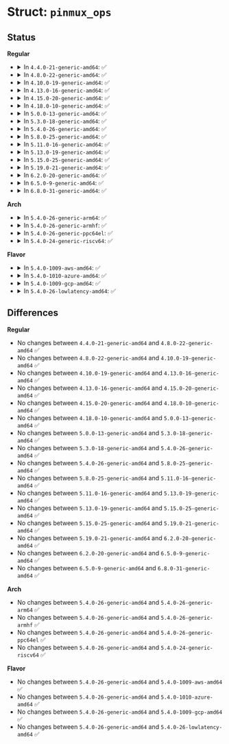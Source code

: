 # Struct: <code>pinmux_ops</code>

## Status
<b>Regular</b>
<ul>
<li>
<details>
<summary>In <code>4.4.0-21-generic-amd64</code>: ✅</summary>

```c
struct pinmux_ops {
    int (*)(struct pinctrl_dev *, unsigned int) request;
    int (*)(struct pinctrl_dev *, unsigned int) free;
    int (*)(struct pinctrl_dev *) get_functions_count;
    const char * (*)(struct pinctrl_dev *, unsigned int) get_function_name;
    int (*)(struct pinctrl_dev *, unsigned int, const const char * * *, unsigned int *) get_function_groups;
    int (*)(struct pinctrl_dev *, unsigned int, unsigned int) set_mux;
    int (*)(struct pinctrl_dev *, struct pinctrl_gpio_range *, unsigned int) gpio_request_enable;
    void (*)(struct pinctrl_dev *, struct pinctrl_gpio_range *, unsigned int) gpio_disable_free;
    int (*)(struct pinctrl_dev *, struct pinctrl_gpio_range *, unsigned int, bool) gpio_set_direction;
    bool strict;
}
```
</details>
</li>
<li>
<details>
<summary>In <code>4.8.0-22-generic-amd64</code>: ✅</summary>

```c
struct pinmux_ops {
    int (*)(struct pinctrl_dev *, unsigned int) request;
    int (*)(struct pinctrl_dev *, unsigned int) free;
    int (*)(struct pinctrl_dev *) get_functions_count;
    const char * (*)(struct pinctrl_dev *, unsigned int) get_function_name;
    int (*)(struct pinctrl_dev *, unsigned int, const const char * * *, unsigned int *) get_function_groups;
    int (*)(struct pinctrl_dev *, unsigned int, unsigned int) set_mux;
    int (*)(struct pinctrl_dev *, struct pinctrl_gpio_range *, unsigned int) gpio_request_enable;
    void (*)(struct pinctrl_dev *, struct pinctrl_gpio_range *, unsigned int) gpio_disable_free;
    int (*)(struct pinctrl_dev *, struct pinctrl_gpio_range *, unsigned int, bool) gpio_set_direction;
    bool strict;
}
```
</details>
</li>
<li>
<details>
<summary>In <code>4.10.0-19-generic-amd64</code>: ✅</summary>

```c
struct pinmux_ops {
    int (*)(struct pinctrl_dev *, unsigned int) request;
    int (*)(struct pinctrl_dev *, unsigned int) free;
    int (*)(struct pinctrl_dev *) get_functions_count;
    const char * (*)(struct pinctrl_dev *, unsigned int) get_function_name;
    int (*)(struct pinctrl_dev *, unsigned int, const const char * * *, unsigned int *) get_function_groups;
    int (*)(struct pinctrl_dev *, unsigned int, unsigned int) set_mux;
    int (*)(struct pinctrl_dev *, struct pinctrl_gpio_range *, unsigned int) gpio_request_enable;
    void (*)(struct pinctrl_dev *, struct pinctrl_gpio_range *, unsigned int) gpio_disable_free;
    int (*)(struct pinctrl_dev *, struct pinctrl_gpio_range *, unsigned int, bool) gpio_set_direction;
    bool strict;
}
```
</details>
</li>
<li>
<details>
<summary>In <code>4.13.0-16-generic-amd64</code>: ✅</summary>

```c
struct pinmux_ops {
    int (*)(struct pinctrl_dev *, unsigned int) request;
    int (*)(struct pinctrl_dev *, unsigned int) free;
    int (*)(struct pinctrl_dev *) get_functions_count;
    const char * (*)(struct pinctrl_dev *, unsigned int) get_function_name;
    int (*)(struct pinctrl_dev *, unsigned int, const const char * * *, unsigned int *) get_function_groups;
    int (*)(struct pinctrl_dev *, unsigned int, unsigned int) set_mux;
    int (*)(struct pinctrl_dev *, struct pinctrl_gpio_range *, unsigned int) gpio_request_enable;
    void (*)(struct pinctrl_dev *, struct pinctrl_gpio_range *, unsigned int) gpio_disable_free;
    int (*)(struct pinctrl_dev *, struct pinctrl_gpio_range *, unsigned int, bool) gpio_set_direction;
    bool strict;
}
```
</details>
</li>
<li>
<details>
<summary>In <code>4.15.0-20-generic-amd64</code>: ✅</summary>

```c
struct pinmux_ops {
    int (*)(struct pinctrl_dev *, unsigned int) request;
    int (*)(struct pinctrl_dev *, unsigned int) free;
    int (*)(struct pinctrl_dev *) get_functions_count;
    const char * (*)(struct pinctrl_dev *, unsigned int) get_function_name;
    int (*)(struct pinctrl_dev *, unsigned int, const const char * * *, unsigned int *) get_function_groups;
    int (*)(struct pinctrl_dev *, unsigned int, unsigned int) set_mux;
    int (*)(struct pinctrl_dev *, struct pinctrl_gpio_range *, unsigned int) gpio_request_enable;
    void (*)(struct pinctrl_dev *, struct pinctrl_gpio_range *, unsigned int) gpio_disable_free;
    int (*)(struct pinctrl_dev *, struct pinctrl_gpio_range *, unsigned int, bool) gpio_set_direction;
    bool strict;
}
```
</details>
</li>
<li>
<details>
<summary>In <code>4.18.0-10-generic-amd64</code>: ✅</summary>

```c
struct pinmux_ops {
    int (*)(struct pinctrl_dev *, unsigned int) request;
    int (*)(struct pinctrl_dev *, unsigned int) free;
    int (*)(struct pinctrl_dev *) get_functions_count;
    const char * (*)(struct pinctrl_dev *, unsigned int) get_function_name;
    int (*)(struct pinctrl_dev *, unsigned int, const const char * * *, unsigned int *) get_function_groups;
    int (*)(struct pinctrl_dev *, unsigned int, unsigned int) set_mux;
    int (*)(struct pinctrl_dev *, struct pinctrl_gpio_range *, unsigned int) gpio_request_enable;
    void (*)(struct pinctrl_dev *, struct pinctrl_gpio_range *, unsigned int) gpio_disable_free;
    int (*)(struct pinctrl_dev *, struct pinctrl_gpio_range *, unsigned int, bool) gpio_set_direction;
    bool strict;
}
```
</details>
</li>
<li>
<details>
<summary>In <code>5.0.0-13-generic-amd64</code>: ✅</summary>

```c
struct pinmux_ops {
    int (*)(struct pinctrl_dev *, unsigned int) request;
    int (*)(struct pinctrl_dev *, unsigned int) free;
    int (*)(struct pinctrl_dev *) get_functions_count;
    const char * (*)(struct pinctrl_dev *, unsigned int) get_function_name;
    int (*)(struct pinctrl_dev *, unsigned int, const const char * * *, unsigned int *) get_function_groups;
    int (*)(struct pinctrl_dev *, unsigned int, unsigned int) set_mux;
    int (*)(struct pinctrl_dev *, struct pinctrl_gpio_range *, unsigned int) gpio_request_enable;
    void (*)(struct pinctrl_dev *, struct pinctrl_gpio_range *, unsigned int) gpio_disable_free;
    int (*)(struct pinctrl_dev *, struct pinctrl_gpio_range *, unsigned int, bool) gpio_set_direction;
    bool strict;
}
```
</details>
</li>
<li>
<details>
<summary>In <code>5.3.0-18-generic-amd64</code>: ✅</summary>

```c
struct pinmux_ops {
    int (*)(struct pinctrl_dev *, unsigned int) request;
    int (*)(struct pinctrl_dev *, unsigned int) free;
    int (*)(struct pinctrl_dev *) get_functions_count;
    const char * (*)(struct pinctrl_dev *, unsigned int) get_function_name;
    int (*)(struct pinctrl_dev *, unsigned int, const const char * * *, unsigned int *) get_function_groups;
    int (*)(struct pinctrl_dev *, unsigned int, unsigned int) set_mux;
    int (*)(struct pinctrl_dev *, struct pinctrl_gpio_range *, unsigned int) gpio_request_enable;
    void (*)(struct pinctrl_dev *, struct pinctrl_gpio_range *, unsigned int) gpio_disable_free;
    int (*)(struct pinctrl_dev *, struct pinctrl_gpio_range *, unsigned int, bool) gpio_set_direction;
    bool strict;
}
```
</details>
</li>
<li>
<details>
<summary>In <code>5.4.0-26-generic-amd64</code>: ✅</summary>

```c
struct pinmux_ops {
    int (*)(struct pinctrl_dev *, unsigned int) request;
    int (*)(struct pinctrl_dev *, unsigned int) free;
    int (*)(struct pinctrl_dev *) get_functions_count;
    const char * (*)(struct pinctrl_dev *, unsigned int) get_function_name;
    int (*)(struct pinctrl_dev *, unsigned int, const const char * * *, unsigned int *) get_function_groups;
    int (*)(struct pinctrl_dev *, unsigned int, unsigned int) set_mux;
    int (*)(struct pinctrl_dev *, struct pinctrl_gpio_range *, unsigned int) gpio_request_enable;
    void (*)(struct pinctrl_dev *, struct pinctrl_gpio_range *, unsigned int) gpio_disable_free;
    int (*)(struct pinctrl_dev *, struct pinctrl_gpio_range *, unsigned int, bool) gpio_set_direction;
    bool strict;
}
```
</details>
</li>
<li>
<details>
<summary>In <code>5.8.0-25-generic-amd64</code>: ✅</summary>

```c
struct pinmux_ops {
    int (*)(struct pinctrl_dev *, unsigned int) request;
    int (*)(struct pinctrl_dev *, unsigned int) free;
    int (*)(struct pinctrl_dev *) get_functions_count;
    const char * (*)(struct pinctrl_dev *, unsigned int) get_function_name;
    int (*)(struct pinctrl_dev *, unsigned int, const const char * * *, unsigned int *) get_function_groups;
    int (*)(struct pinctrl_dev *, unsigned int, unsigned int) set_mux;
    int (*)(struct pinctrl_dev *, struct pinctrl_gpio_range *, unsigned int) gpio_request_enable;
    void (*)(struct pinctrl_dev *, struct pinctrl_gpio_range *, unsigned int) gpio_disable_free;
    int (*)(struct pinctrl_dev *, struct pinctrl_gpio_range *, unsigned int, bool) gpio_set_direction;
    bool strict;
}
```
</details>
</li>
<li>
<details>
<summary>In <code>5.11.0-16-generic-amd64</code>: ✅</summary>

```c
struct pinmux_ops {
    int (*)(struct pinctrl_dev *, unsigned int) request;
    int (*)(struct pinctrl_dev *, unsigned int) free;
    int (*)(struct pinctrl_dev *) get_functions_count;
    const char * (*)(struct pinctrl_dev *, unsigned int) get_function_name;
    int (*)(struct pinctrl_dev *, unsigned int, const const char * * *, unsigned int *) get_function_groups;
    int (*)(struct pinctrl_dev *, unsigned int, unsigned int) set_mux;
    int (*)(struct pinctrl_dev *, struct pinctrl_gpio_range *, unsigned int) gpio_request_enable;
    void (*)(struct pinctrl_dev *, struct pinctrl_gpio_range *, unsigned int) gpio_disable_free;
    int (*)(struct pinctrl_dev *, struct pinctrl_gpio_range *, unsigned int, bool) gpio_set_direction;
    bool strict;
}
```
</details>
</li>
<li>
<details>
<summary>In <code>5.13.0-19-generic-amd64</code>: ✅</summary>

```c
struct pinmux_ops {
    int (*)(struct pinctrl_dev *, unsigned int) request;
    int (*)(struct pinctrl_dev *, unsigned int) free;
    int (*)(struct pinctrl_dev *) get_functions_count;
    const char * (*)(struct pinctrl_dev *, unsigned int) get_function_name;
    int (*)(struct pinctrl_dev *, unsigned int, const const char * * *, unsigned int *) get_function_groups;
    int (*)(struct pinctrl_dev *, unsigned int, unsigned int) set_mux;
    int (*)(struct pinctrl_dev *, struct pinctrl_gpio_range *, unsigned int) gpio_request_enable;
    void (*)(struct pinctrl_dev *, struct pinctrl_gpio_range *, unsigned int) gpio_disable_free;
    int (*)(struct pinctrl_dev *, struct pinctrl_gpio_range *, unsigned int, bool) gpio_set_direction;
    bool strict;
}
```
</details>
</li>
<li>
<details>
<summary>In <code>5.15.0-25-generic-amd64</code>: ✅</summary>

```c
struct pinmux_ops {
    int (*)(struct pinctrl_dev *, unsigned int) request;
    int (*)(struct pinctrl_dev *, unsigned int) free;
    int (*)(struct pinctrl_dev *) get_functions_count;
    const char * (*)(struct pinctrl_dev *, unsigned int) get_function_name;
    int (*)(struct pinctrl_dev *, unsigned int, const const char * * *, unsigned int *) get_function_groups;
    int (*)(struct pinctrl_dev *, unsigned int, unsigned int) set_mux;
    int (*)(struct pinctrl_dev *, struct pinctrl_gpio_range *, unsigned int) gpio_request_enable;
    void (*)(struct pinctrl_dev *, struct pinctrl_gpio_range *, unsigned int) gpio_disable_free;
    int (*)(struct pinctrl_dev *, struct pinctrl_gpio_range *, unsigned int, bool) gpio_set_direction;
    bool strict;
}
```
</details>
</li>
<li>
<details>
<summary>In <code>5.19.0-21-generic-amd64</code>: ✅</summary>

```c
struct pinmux_ops {
    int (*)(struct pinctrl_dev *, unsigned int) request;
    int (*)(struct pinctrl_dev *, unsigned int) free;
    int (*)(struct pinctrl_dev *) get_functions_count;
    const char * (*)(struct pinctrl_dev *, unsigned int) get_function_name;
    int (*)(struct pinctrl_dev *, unsigned int, const const char * * *, unsigned int *) get_function_groups;
    int (*)(struct pinctrl_dev *, unsigned int, unsigned int) set_mux;
    int (*)(struct pinctrl_dev *, struct pinctrl_gpio_range *, unsigned int) gpio_request_enable;
    void (*)(struct pinctrl_dev *, struct pinctrl_gpio_range *, unsigned int) gpio_disable_free;
    int (*)(struct pinctrl_dev *, struct pinctrl_gpio_range *, unsigned int, bool) gpio_set_direction;
    bool strict;
}
```
</details>
</li>
<li>
<details>
<summary>In <code>6.2.0-20-generic-amd64</code>: ✅</summary>

```c
struct pinmux_ops {
    int (*)(struct pinctrl_dev *, unsigned int) request;
    int (*)(struct pinctrl_dev *, unsigned int) free;
    int (*)(struct pinctrl_dev *) get_functions_count;
    const char * (*)(struct pinctrl_dev *, unsigned int) get_function_name;
    int (*)(struct pinctrl_dev *, unsigned int, const const char * * *, unsigned int *) get_function_groups;
    int (*)(struct pinctrl_dev *, unsigned int, unsigned int) set_mux;
    int (*)(struct pinctrl_dev *, struct pinctrl_gpio_range *, unsigned int) gpio_request_enable;
    void (*)(struct pinctrl_dev *, struct pinctrl_gpio_range *, unsigned int) gpio_disable_free;
    int (*)(struct pinctrl_dev *, struct pinctrl_gpio_range *, unsigned int, bool) gpio_set_direction;
    bool strict;
}
```
</details>
</li>
<li>
<details>
<summary>In <code>6.5.0-9-generic-amd64</code>: ✅</summary>

```c
struct pinmux_ops {
    int (*)(struct pinctrl_dev *, unsigned int) request;
    int (*)(struct pinctrl_dev *, unsigned int) free;
    int (*)(struct pinctrl_dev *) get_functions_count;
    const char * (*)(struct pinctrl_dev *, unsigned int) get_function_name;
    int (*)(struct pinctrl_dev *, unsigned int, const const char * * *, unsigned int *) get_function_groups;
    int (*)(struct pinctrl_dev *, unsigned int, unsigned int) set_mux;
    int (*)(struct pinctrl_dev *, struct pinctrl_gpio_range *, unsigned int) gpio_request_enable;
    void (*)(struct pinctrl_dev *, struct pinctrl_gpio_range *, unsigned int) gpio_disable_free;
    int (*)(struct pinctrl_dev *, struct pinctrl_gpio_range *, unsigned int, bool) gpio_set_direction;
    bool strict;
}
```
</details>
</li>
<li>
<details>
<summary>In <code>6.8.0-31-generic-amd64</code>: ✅</summary>

```c
struct pinmux_ops {
    int (*)(struct pinctrl_dev *, unsigned int) request;
    int (*)(struct pinctrl_dev *, unsigned int) free;
    int (*)(struct pinctrl_dev *) get_functions_count;
    const char * (*)(struct pinctrl_dev *, unsigned int) get_function_name;
    int (*)(struct pinctrl_dev *, unsigned int, const const char * * *, unsigned int *) get_function_groups;
    int (*)(struct pinctrl_dev *, unsigned int, unsigned int) set_mux;
    int (*)(struct pinctrl_dev *, struct pinctrl_gpio_range *, unsigned int) gpio_request_enable;
    void (*)(struct pinctrl_dev *, struct pinctrl_gpio_range *, unsigned int) gpio_disable_free;
    int (*)(struct pinctrl_dev *, struct pinctrl_gpio_range *, unsigned int, bool) gpio_set_direction;
    bool strict;
}
```
</details>
</li>
</ul>
<b>Arch</b>
<ul>
<li>
<details>
<summary>In <code>5.4.0-26-generic-arm64</code>: ✅</summary>

```c
struct pinmux_ops {
    int (*)(struct pinctrl_dev *, unsigned int) request;
    int (*)(struct pinctrl_dev *, unsigned int) free;
    int (*)(struct pinctrl_dev *) get_functions_count;
    const char * (*)(struct pinctrl_dev *, unsigned int) get_function_name;
    int (*)(struct pinctrl_dev *, unsigned int, const const char * * *, unsigned int *) get_function_groups;
    int (*)(struct pinctrl_dev *, unsigned int, unsigned int) set_mux;
    int (*)(struct pinctrl_dev *, struct pinctrl_gpio_range *, unsigned int) gpio_request_enable;
    void (*)(struct pinctrl_dev *, struct pinctrl_gpio_range *, unsigned int) gpio_disable_free;
    int (*)(struct pinctrl_dev *, struct pinctrl_gpio_range *, unsigned int, bool) gpio_set_direction;
    bool strict;
}
```
</details>
</li>
<li>
<details>
<summary>In <code>5.4.0-26-generic-armhf</code>: ✅</summary>

```c
struct pinmux_ops {
    int (*)(struct pinctrl_dev *, unsigned int) request;
    int (*)(struct pinctrl_dev *, unsigned int) free;
    int (*)(struct pinctrl_dev *) get_functions_count;
    const char * (*)(struct pinctrl_dev *, unsigned int) get_function_name;
    int (*)(struct pinctrl_dev *, unsigned int, const const char * * *, unsigned int *) get_function_groups;
    int (*)(struct pinctrl_dev *, unsigned int, unsigned int) set_mux;
    int (*)(struct pinctrl_dev *, struct pinctrl_gpio_range *, unsigned int) gpio_request_enable;
    void (*)(struct pinctrl_dev *, struct pinctrl_gpio_range *, unsigned int) gpio_disable_free;
    int (*)(struct pinctrl_dev *, struct pinctrl_gpio_range *, unsigned int, bool) gpio_set_direction;
    bool strict;
}
```
</details>
</li>
<li>
<details>
<summary>In <code>5.4.0-26-generic-ppc64el</code>: ✅</summary>

```c
struct pinmux_ops {
    int (*)(struct pinctrl_dev *, unsigned int) request;
    int (*)(struct pinctrl_dev *, unsigned int) free;
    int (*)(struct pinctrl_dev *) get_functions_count;
    const char * (*)(struct pinctrl_dev *, unsigned int) get_function_name;
    int (*)(struct pinctrl_dev *, unsigned int, const const char * * *, unsigned int *) get_function_groups;
    int (*)(struct pinctrl_dev *, unsigned int, unsigned int) set_mux;
    int (*)(struct pinctrl_dev *, struct pinctrl_gpio_range *, unsigned int) gpio_request_enable;
    void (*)(struct pinctrl_dev *, struct pinctrl_gpio_range *, unsigned int) gpio_disable_free;
    int (*)(struct pinctrl_dev *, struct pinctrl_gpio_range *, unsigned int, bool) gpio_set_direction;
    bool strict;
}
```
</details>
</li>
<li>
<details>
<summary>In <code>5.4.0-24-generic-riscv64</code>: ✅</summary>

```c
struct pinmux_ops {
    int (*)(struct pinctrl_dev *, unsigned int) request;
    int (*)(struct pinctrl_dev *, unsigned int) free;
    int (*)(struct pinctrl_dev *) get_functions_count;
    const char * (*)(struct pinctrl_dev *, unsigned int) get_function_name;
    int (*)(struct pinctrl_dev *, unsigned int, const const char * * *, unsigned int *) get_function_groups;
    int (*)(struct pinctrl_dev *, unsigned int, unsigned int) set_mux;
    int (*)(struct pinctrl_dev *, struct pinctrl_gpio_range *, unsigned int) gpio_request_enable;
    void (*)(struct pinctrl_dev *, struct pinctrl_gpio_range *, unsigned int) gpio_disable_free;
    int (*)(struct pinctrl_dev *, struct pinctrl_gpio_range *, unsigned int, bool) gpio_set_direction;
    bool strict;
}
```
</details>
</li>
</ul>
<b>Flavor</b>
<ul>
<li>
<details>
<summary>In <code>5.4.0-1009-aws-amd64</code>: ✅</summary>

```c
struct pinmux_ops {
    int (*)(struct pinctrl_dev *, unsigned int) request;
    int (*)(struct pinctrl_dev *, unsigned int) free;
    int (*)(struct pinctrl_dev *) get_functions_count;
    const char * (*)(struct pinctrl_dev *, unsigned int) get_function_name;
    int (*)(struct pinctrl_dev *, unsigned int, const const char * * *, unsigned int *) get_function_groups;
    int (*)(struct pinctrl_dev *, unsigned int, unsigned int) set_mux;
    int (*)(struct pinctrl_dev *, struct pinctrl_gpio_range *, unsigned int) gpio_request_enable;
    void (*)(struct pinctrl_dev *, struct pinctrl_gpio_range *, unsigned int) gpio_disable_free;
    int (*)(struct pinctrl_dev *, struct pinctrl_gpio_range *, unsigned int, bool) gpio_set_direction;
    bool strict;
}
```
</details>
</li>
<li>
<details>
<summary>In <code>5.4.0-1010-azure-amd64</code>: ✅</summary>

```c
struct pinmux_ops {
    int (*)(struct pinctrl_dev *, unsigned int) request;
    int (*)(struct pinctrl_dev *, unsigned int) free;
    int (*)(struct pinctrl_dev *) get_functions_count;
    const char * (*)(struct pinctrl_dev *, unsigned int) get_function_name;
    int (*)(struct pinctrl_dev *, unsigned int, const const char * * *, unsigned int *) get_function_groups;
    int (*)(struct pinctrl_dev *, unsigned int, unsigned int) set_mux;
    int (*)(struct pinctrl_dev *, struct pinctrl_gpio_range *, unsigned int) gpio_request_enable;
    void (*)(struct pinctrl_dev *, struct pinctrl_gpio_range *, unsigned int) gpio_disable_free;
    int (*)(struct pinctrl_dev *, struct pinctrl_gpio_range *, unsigned int, bool) gpio_set_direction;
    bool strict;
}
```
</details>
</li>
<li>
<details>
<summary>In <code>5.4.0-1009-gcp-amd64</code>: ✅</summary>

```c
struct pinmux_ops {
    int (*)(struct pinctrl_dev *, unsigned int) request;
    int (*)(struct pinctrl_dev *, unsigned int) free;
    int (*)(struct pinctrl_dev *) get_functions_count;
    const char * (*)(struct pinctrl_dev *, unsigned int) get_function_name;
    int (*)(struct pinctrl_dev *, unsigned int, const const char * * *, unsigned int *) get_function_groups;
    int (*)(struct pinctrl_dev *, unsigned int, unsigned int) set_mux;
    int (*)(struct pinctrl_dev *, struct pinctrl_gpio_range *, unsigned int) gpio_request_enable;
    void (*)(struct pinctrl_dev *, struct pinctrl_gpio_range *, unsigned int) gpio_disable_free;
    int (*)(struct pinctrl_dev *, struct pinctrl_gpio_range *, unsigned int, bool) gpio_set_direction;
    bool strict;
}
```
</details>
</li>
<li>
<details>
<summary>In <code>5.4.0-26-lowlatency-amd64</code>: ✅</summary>

```c
struct pinmux_ops {
    int (*)(struct pinctrl_dev *, unsigned int) request;
    int (*)(struct pinctrl_dev *, unsigned int) free;
    int (*)(struct pinctrl_dev *) get_functions_count;
    const char * (*)(struct pinctrl_dev *, unsigned int) get_function_name;
    int (*)(struct pinctrl_dev *, unsigned int, const const char * * *, unsigned int *) get_function_groups;
    int (*)(struct pinctrl_dev *, unsigned int, unsigned int) set_mux;
    int (*)(struct pinctrl_dev *, struct pinctrl_gpio_range *, unsigned int) gpio_request_enable;
    void (*)(struct pinctrl_dev *, struct pinctrl_gpio_range *, unsigned int) gpio_disable_free;
    int (*)(struct pinctrl_dev *, struct pinctrl_gpio_range *, unsigned int, bool) gpio_set_direction;
    bool strict;
}
```
</details>
</li>
</ul>

## Differences
<b>Regular</b>
<ul>
<li>
No changes between <code>4.4.0-21-generic-amd64</code> and <code>4.8.0-22-generic-amd64</code> ✅
</li>
<li>
No changes between <code>4.8.0-22-generic-amd64</code> and <code>4.10.0-19-generic-amd64</code> ✅
</li>
<li>
No changes between <code>4.10.0-19-generic-amd64</code> and <code>4.13.0-16-generic-amd64</code> ✅
</li>
<li>
No changes between <code>4.13.0-16-generic-amd64</code> and <code>4.15.0-20-generic-amd64</code> ✅
</li>
<li>
No changes between <code>4.15.0-20-generic-amd64</code> and <code>4.18.0-10-generic-amd64</code> ✅
</li>
<li>
No changes between <code>4.18.0-10-generic-amd64</code> and <code>5.0.0-13-generic-amd64</code> ✅
</li>
<li>
No changes between <code>5.0.0-13-generic-amd64</code> and <code>5.3.0-18-generic-amd64</code> ✅
</li>
<li>
No changes between <code>5.3.0-18-generic-amd64</code> and <code>5.4.0-26-generic-amd64</code> ✅
</li>
<li>
No changes between <code>5.4.0-26-generic-amd64</code> and <code>5.8.0-25-generic-amd64</code> ✅
</li>
<li>
No changes between <code>5.8.0-25-generic-amd64</code> and <code>5.11.0-16-generic-amd64</code> ✅
</li>
<li>
No changes between <code>5.11.0-16-generic-amd64</code> and <code>5.13.0-19-generic-amd64</code> ✅
</li>
<li>
No changes between <code>5.13.0-19-generic-amd64</code> and <code>5.15.0-25-generic-amd64</code> ✅
</li>
<li>
No changes between <code>5.15.0-25-generic-amd64</code> and <code>5.19.0-21-generic-amd64</code> ✅
</li>
<li>
No changes between <code>5.19.0-21-generic-amd64</code> and <code>6.2.0-20-generic-amd64</code> ✅
</li>
<li>
No changes between <code>6.2.0-20-generic-amd64</code> and <code>6.5.0-9-generic-amd64</code> ✅
</li>
<li>
No changes between <code>6.5.0-9-generic-amd64</code> and <code>6.8.0-31-generic-amd64</code> ✅
</li>
</ul>
<b>Arch</b>
<ul>
<li>
No changes between <code>5.4.0-26-generic-amd64</code> and <code>5.4.0-26-generic-arm64</code> ✅
</li>
<li>
No changes between <code>5.4.0-26-generic-amd64</code> and <code>5.4.0-26-generic-armhf</code> ✅
</li>
<li>
No changes between <code>5.4.0-26-generic-amd64</code> and <code>5.4.0-26-generic-ppc64el</code> ✅
</li>
<li>
No changes between <code>5.4.0-26-generic-amd64</code> and <code>5.4.0-24-generic-riscv64</code> ✅
</li>
</ul>
<b>Flavor</b>
<ul>
<li>
No changes between <code>5.4.0-26-generic-amd64</code> and <code>5.4.0-1009-aws-amd64</code> ✅
</li>
<li>
No changes between <code>5.4.0-26-generic-amd64</code> and <code>5.4.0-1010-azure-amd64</code> ✅
</li>
<li>
No changes between <code>5.4.0-26-generic-amd64</code> and <code>5.4.0-1009-gcp-amd64</code> ✅
</li>
<li>
No changes between <code>5.4.0-26-generic-amd64</code> and <code>5.4.0-26-lowlatency-amd64</code> ✅
</li>
</ul>
